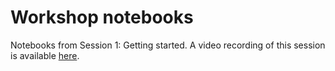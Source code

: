 # Workshop notebooks

Notebooks from Session 1: Getting started. A video recording of this session is available [here](https://www.youtube.com/watch?v=FA7s-Zx6O2I&list=PL0npZJrngL80qhDgf7xm3g12DEOdqUle6&index=2).
